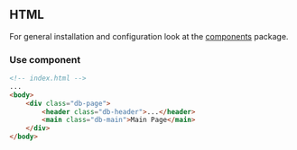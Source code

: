 ## HTML

For general installation and configuration look at the [components](https://www.npmjs.com/package/@db-ui/components) package.

### Use component

```html index.html
<!-- index.html -->
...
<body>
	<div class="db-page">
		<header class="db-header">...</header>
		<main class="db-main">Main Page</main>
	</div>
</body>
```
